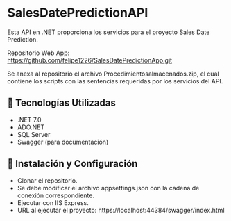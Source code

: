 # SalesDatePredictionAPI

Esta API en .NET proporciona los servicios para el proyecto Sales Date Prediction.  

Repositorio Web App: https://github.com/felipe1226/SalesDatePredictionApp.git

Se anexa al repositorio el archivo Procedimientosalmacenados.zip, el cual contiene los scripts con las sentencias requeridas por los servicios del API.

## 🚀 Tecnologías Utilizadas  
- .NET 7.0
- ADO.NET
- SQL Server  
- Swagger (para documentación)  

## 🔧 Instalación y Configuración  

- Clonar el repositorio.
- Se debe modificar el archivo appsettings.json con la cadena de conexión correspondiente.
- Ejecutar con IIS Express.
- URL al ejecutar el proyecto: https://localhost:44384/swagger/index.html
